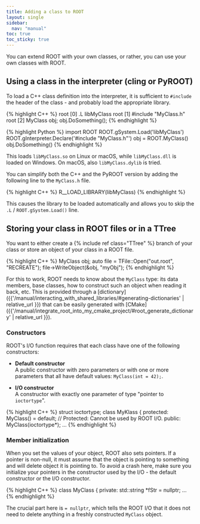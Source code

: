 ```yaml
---
title: Adding a class to ROOT
layout: single
sidebar:
  nav: "manual"
toc: true
toc_sticky: true
---
```


You can extend ROOT with your own classes, or rather, you can use your own classes with ROOT.

## Using a class in the interpreter (cling or PyROOT)

To load a C++ class definition into the interpreter,  it is sufficient to `#include` the header of the class - and probably load the appropriate library.

{% highlight C++ %}
root [0] .L libMyClass
root [1] #include "MyClass.h"
root [2] MyClass obj; obj.DoSomething();
{% endhighlight %}

{% highlight Python %}
import ROOT
ROOT.gSystem.Load('libMyClass')
ROOT.gInterpreter.Declare('#include "MyClass.h"')
obj = ROOT.MyClass()
obj.DoSomething()
{% endhighlight %}

This loads `libMyClass.so` on Linux or macOS, while  `libMyClass.dll` is loaded on Windows.
On macOS, also `libMyClass.dylib` is tried.

You can simplify both the C++ and the PyROOT version by adding the following line to the  `MyClass.h` file.

{% highlight C++ %}
   R__LOAD_LIBRARY(libMyClass)
{% endhighlight %}

This causes the library to be loaded automatically and allows you to skip the `.L` / `ROOT.gSystem.Load()` line.


## Storing your class in ROOT files or in a TTree

You want to either create a {% include ref class="TTree" %} branch of your class or store an object of your class in a ROOT file.

{% highlight C++ %}
   MyClass obj;
   auto file = TFile::Open("out.root", "RECREATE");
   file->WriteObject(&obj, "myObj");
{% endhighlight %}

For this to work, ROOT needs to know about the `MyClass` type: its data members, base classes, how to construct such an object when reading it back, etc.
This is provided through a [dictionary]({{'/manual/interacting_with_shared_libraries/#generating-dictionaries' | relative_url }}) that can be easily generated with [CMake]({{'/manual/integrate_root_into_my_cmake_project/#root_generate_dictionary' | relative_url }}).

### Constructors

ROOT's I/O function requires that each class have one of the following constructors:

  - **Default constructor**<br>
   A public constructor with zero parameters or with one or more parameters that all have default values: `MyClass(int = 42);`.

  - **I/O constructor**<br>
   A constructor with exactly one parameter of type "pointer to `ioctortype`".

{% highlight C++ %}
   struct ioctortype;
   class MyKlass {
   protected:
     MyClass() = default;    // Protected: Cannot be used by ROOT I/O.
   public:
     MyClass(ioctortype*);
    ...
{% endhighlight %}

### Member initialization

When you set the values of your object, ROOT also sets pointers.
If a pointer is non-null, it must assume that the object is pointing to something and will delete object it is pointing to.
To avoid a crash here, make sure you initialize your pointers in the constructor used by the I/O - the default constructor or the I/O constructor.

{% highlight C++ %}
   class MyClass {
   private:
      std::string *fStr = nullptr;
   ...
{% endhighlight %}

The crucial part here is `= nullptr`, which tells the ROOT I/O that it does not need to delete anything in a freshly constructed `MyClass` object.

